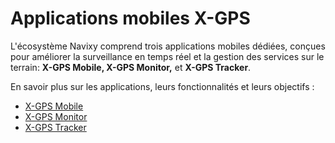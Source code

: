 # Applications mobiles X-GPS

L'écosystème Navixy comprend trois applications mobiles dédiées, conçues pour améliorer la surveillance en temps réel et la gestion des services sur le terrain: **X-GPS Mobile, X-GPS Monitor,** et **X-GPS Tracker**.

En savoir plus sur les applications, leurs fonctionnalités et leurs objectifs :

* [X-GPS Mobile](x-gps-mobile/)
* [X-GPS Monitor](x-gps-monitor.md)
* [X-GPS Tracker](x-gps-tracker.md)
